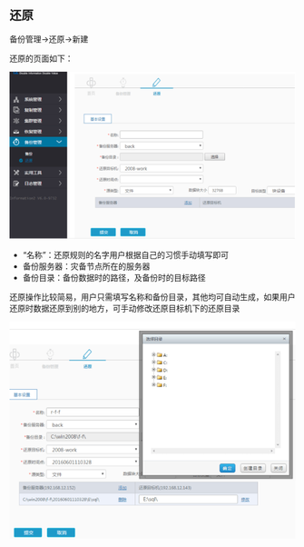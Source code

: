 ## 还原

备份管理-&gt;还原-&gt;新建

还原的页面如下：

![说明: 1](/assets/V6.038660.png)

*   “名称”：还原规则的名字用户根据自己的习惯手动填写即可
*   备份服务器：灾备节点所在的服务器
*   备份目录：备份数据时的路径，及备份时的目标路径

还原操作比较简易，用户只需填写名称和备份目录，其他均可自动生成，如果用户还原时数据还原到别的地方，可手动修改还原目标机下的还原目录

![说明: 1](/assets/V6.038798.png)
